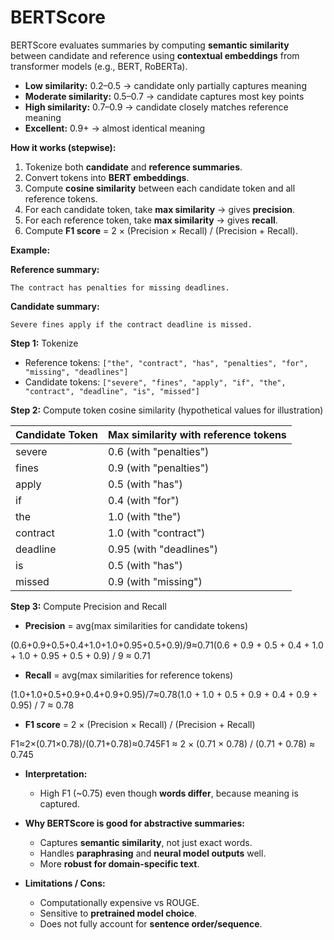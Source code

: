 # BERTScore

BERTScore evaluates summaries by computing **semantic similarity** between candidate and reference using **contextual embeddings** from transformer models (e.g., BERT, RoBERTa).



* **Low similarity:** 0.2–0.5 → candidate only partially captures meaning
* **Moderate similarity:** 0.5–0.7 → candidate captures most key points
* **High similarity:** 0.7–0.9 → candidate closely matches reference meaning
* **Excellent:** 0.9+ → almost identical meaning



**How it works (stepwise):**

1. Tokenize both **candidate** and **reference summaries**.
2. Convert tokens into **BERT embeddings**.
3. Compute **cosine similarity** between each candidate token and all reference tokens.
4. For each candidate token, take **max similarity** → gives **precision**.
5. For each reference token, take **max similarity** → gives **recall**.
6. Compute **F1 score** = 2 × (Precision × Recall) / (Precision + Recall).



**Example:**

**Reference summary:**

```
The contract has penalties for missing deadlines.
```

**Candidate summary:**

```
Severe fines apply if the contract deadline is missed.
```

**Step 1:** Tokenize

* Reference tokens: `["the", "contract", "has", "penalties", "for", "missing", "deadlines"]`
* Candidate tokens: `["severe", "fines", "apply", "if", "the", "contract", "deadline", "is", "missed"]`

**Step 2:** Compute token cosine similarity (hypothetical values for illustration)

| Candidate Token | Max similarity with reference tokens |
| --------------- | ------------------------------------ |
| severe          | 0.6 (with "penalties")               |
| fines           | 0.9 (with "penalties")               |
| apply           | 0.5 (with "has")                     |
| if              | 0.4 (with "for")                     |
| the             | 1.0 (with "the")                     |
| contract        | 1.0 (with "contract")                |
| deadline        | 0.95 (with "deadlines")              |
| is              | 0.5 (with "has")                     |
| missed          | 0.9 (with "missing")                 |

**Step 3:** Compute Precision and Recall

* **Precision** = avg(max similarities for candidate tokens)

(0.6+0.9+0.5+0.4+1.0+1.0+0.95+0.5+0.9)/9≈0.71(0.6 + 0.9 + 0.5 + 0.4 + 1.0 + 1.0 + 0.95 + 0.5 + 0.9) / 9 ≈ 0.71

* **Recall** = avg(max similarities for reference tokens)

(1.0+1.0+0.5+0.9+0.4+0.9+0.95)/7≈0.78(1.0 + 1.0 + 0.5 + 0.9 + 0.4 + 0.9 + 0.95) / 7 ≈ 0.78

* **F1 score** = 2 × (Precision × Recall) / (Precision + Recall)

F1≈2×(0.71×0.78)/(0.71+0.78)≈0.745F1 ≈ 2 × (0.71 × 0.78) / (0.71 + 0.78) ≈ 0.745

*   **Interpretation:**

    * High F1 (\~0.75) even though **words differ**, because meaning is captured.


*   **Why BERTScore is good for abstractive summaries:**

    * Captures **semantic similarity**, not just exact words.
    * Handles **paraphrasing** and **neural model outputs** well.
    * More **robust for domain-specific text**.


* **Limitations / Cons:**
  * Computationally expensive vs ROUGE.
  * Sensitive to **pretrained model choice**.
  * Does not fully account for **sentence order/sequence**.
